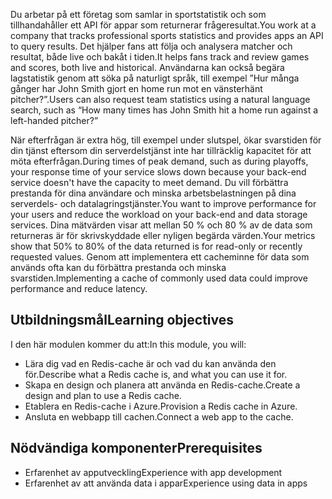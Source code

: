<span data-ttu-id="b3821-101">Du arbetar på ett företag som samlar in sportstatistik och som tillhandahåller ett API för appar som returnerar frågeresultat.</span><span class="sxs-lookup"><span data-stu-id="b3821-101">You work at a company that tracks professional sports statistics and provides apps an API to query results.</span></span> <span data-ttu-id="b3821-102">Det hjälper fans att följa och analysera matcher och resultat, både live och bakåt i tiden.</span><span class="sxs-lookup"><span data-stu-id="b3821-102">It helps fans track and review games and scores, both live and historical.</span></span> <span data-ttu-id="b3821-103">Användarna kan också begära lagstatistik genom att söka på naturligt språk, till exempel ”Hur många gånger har John Smith gjort en home run mot en vänsterhänt pitcher?”.</span><span class="sxs-lookup"><span data-stu-id="b3821-103">Users can also request team statistics using a natural language search, such as “How many times has John Smith hit a home run against a left-handed pitcher?”</span></span>

<span data-ttu-id="b3821-104">När efterfrågan är extra hög, till exempel under slutspel, ökar svarstiden för din tjänst eftersom din serverdelstjänst inte har tillräcklig kapacitet för att möta efterfrågan.</span><span class="sxs-lookup"><span data-stu-id="b3821-104">During times of peak demand, such as during playoffs, your response time of your service slows down because your back-end service doesn't have the capacity to meet demand.</span></span> <span data-ttu-id="b3821-105">Du vill förbättra prestanda för dina användare och minska arbetsbelastningen på dina serverdels- och datalagringstjänster.</span><span class="sxs-lookup"><span data-stu-id="b3821-105">You want to improve performance for your users and reduce the workload on your back-end and data storage services.</span></span> <span data-ttu-id="b3821-106">Dina mätvärden visar att mellan 50 % och 80 % av de data som returneras är för skrivskyddade eller nyligen begärda värden.</span><span class="sxs-lookup"><span data-stu-id="b3821-106">Your metrics show that 50% to 80% of the data returned is for read-only or recently requested values.</span></span> <span data-ttu-id="b3821-107">Genom att implementera ett cacheminne för data som används ofta kan du förbättra prestanda och minska svarstiden.</span><span class="sxs-lookup"><span data-stu-id="b3821-107">Implementing a cache of commonly used data could improve performance and reduce latency.</span></span>

## <a name="learning-objectives"></a><span data-ttu-id="b3821-108">Utbildningsmål</span><span class="sxs-lookup"><span data-stu-id="b3821-108">Learning objectives</span></span>

<span data-ttu-id="b3821-109">I den här modulen kommer du att:</span><span class="sxs-lookup"><span data-stu-id="b3821-109">In this module, you will:</span></span>

- <span data-ttu-id="b3821-110">Lära dig vad en Redis-cache är och vad du kan använda den för.</span><span class="sxs-lookup"><span data-stu-id="b3821-110">Describe what a Redis cache is, and what you can use it for.</span></span>
- <span data-ttu-id="b3821-111">Skapa en design och planera att använda en Redis-cache.</span><span class="sxs-lookup"><span data-stu-id="b3821-111">Create a design and plan to use a Redis cache.</span></span>
- <span data-ttu-id="b3821-112">Etablera en Redis-cache i Azure.</span><span class="sxs-lookup"><span data-stu-id="b3821-112">Provision a Redis cache in Azure.</span></span>
- <span data-ttu-id="b3821-113">Ansluta en webbapp till cachen.</span><span class="sxs-lookup"><span data-stu-id="b3821-113">Connect a web app to the cache.</span></span>

## <a name="prerequisites"></a><span data-ttu-id="b3821-114">Nödvändiga komponenter</span><span class="sxs-lookup"><span data-stu-id="b3821-114">Prerequisites</span></span>

- <span data-ttu-id="b3821-115">Erfarenhet av apputveckling</span><span class="sxs-lookup"><span data-stu-id="b3821-115">Experience with app development</span></span>
- <span data-ttu-id="b3821-116">Erfarenhet av att använda data i appar</span><span class="sxs-lookup"><span data-stu-id="b3821-116">Experience using data in apps</span></span>
